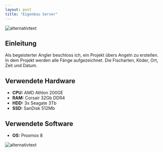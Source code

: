 ```yaml
---
layout: post
title: "Eigenbau Server"
---
```

![alternativtext](\pbl-blog\image\Banner.jpg)
## Einleitung
Als begeisterter Angler beschloss ich, ein Projekt übers Angeln zu erstellen. In dem Projekt werden alle Fänge aufgezeichnet. Die Fischarten, Köder, Ort, Zeit und Datum.

## Verwendete Hardware
* **CPU:** AMD Athlon 200GE
* **RAM:** Corsair 32Gb DDR4 
* **HDD:** 3x Seagate 3Tb
* **SSD:** SanDisk 512Mb

## Verwendete Software
* **OS:** Proxmox 8


![alternativtext](\server-blog\image\server.jpg)

